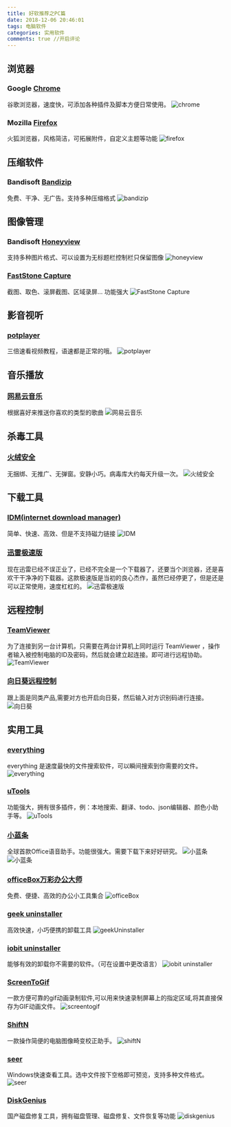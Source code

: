```yaml
---
title: 好软推荐之PC篇
date: 2018-12-06 20:46:01
tags: 电脑软件
categories: 实用软件
comments: true //开启评论
---
```


## 浏览器
### Google [Chrome](http://chrome.com/)
谷歌浏览器，速度快，可添加各种插件及脚本方便日常使用。
![chrome](https://s2.ax1x.com/2019/08/09/ebFlrD.jpg)

### Mozilla [Firefox](http://www.firefox.com.cn/)
火狐浏览器，风格简洁，可拓展附件，自定义主题等功能
![firefox](https://s2.ax1x.com/2019/08/09/ebF8VH.jpg)

## 压缩软件

### Bandisoft [Bandizip](http://www.bandisoft.com/bandizip/)
免费、干净、无广告。支持多种压缩格式
![bandizip](https://s2.ax1x.com/2019/08/09/ebFn8x.png)

## 图像管理

### Bandisoft [Honeyview](http://www.bandisoft.com/honeyview/)
支持多种图片格式、可以设置为无标题栏控制栏只保留图像
![honeyview](https://s2.ax1x.com/2019/08/09/ebFJIA.jpg)

### [FastStone Capture](https://faststone-capture.en.softonic.com/)
截图、取色、滚屏截图、区域录屏...  功能强大
![FastStone Capture](https://s2.ax1x.com/2019/08/09/ebF1qe.png)
## 影音视听

### [potplayer](http://potplayer.daum.net/?lang=zh_CN)
三倍速看视频教程，语速都是正常的哦。
![potplayer](https://s2.ax1x.com/2019/08/09/ebFaxf.jpg)

## 音乐播放

### [网易云音乐](https://music.163.com)
根据喜好来推送你喜欢的类型的歌曲
![网易云音乐](https://s2.ax1x.com/2019/08/09/ebFcin.png)

## 杀毒工具

### [火绒安全](https://www.huorong.cn/)
无捆绑、无推广、无弹窗。安静小巧。病毒库大约每天升级一次。
![火绒安全](https://s2.ax1x.com/2019/08/09/ebFyIs.png)
## 下载工具

### [IDM(internet download manager)](http://www.internetdownloadmanager.com/)
简单、快速、高效、但是不支持磁力链接
![IDM](https://s2.ax1x.com/2019/08/09/ebFtPI.png)

### [迅雷极速版](https://dl.pconline.com.cn/download/355664-1.html)
现在迅雷已经不误正业了，已经不完全是一个下载器了，还要当个浏览器，还是喜欢干干净净的下载器。这款极速版是当初的良心杰作，虽然已经停更了，但是还是可以正常使用，速度杠杠的。
![迅雷极速版](https://s2.ax1x.com/2019/08/09/ebFfMT.png)

## 远程控制

### [TeamViewer](https://www.teamviewer.com/cn/)
为了连接到另一台计算机，只需要在两台计算机上同时运行 TeamViewer ，操作者输入被控制电脑的ID及密码，然后就会建立起连接。即可进行远程协助。
![TeamViewer](https://s2.ax1x.com/2019/08/09/ebFrZQ.png)

### [向日葵远程控制](https://sunlogin.oray.com/personal/)
跟上面是同类产品,需要对方也开启向日葵，然后输入对方识别码进行连接。
![向日葵](https://s2.ax1x.com/2019/08/09/ebFgGq.png)

## 实用工具
### [everything](http://www.voidtools.com/)
everything 是速度最快的文件搜索软件，可以瞬间搜索到你需要的文件。
![everything](https://s2.ax1x.com/2019/08/09/ebFu26.png)

### [uTools](https://u.tools/)
功能强大，拥有很多插件，例：本地搜索、翻译、todo、json编辑器、颜色小助手等。
![uTools](https://s2.ax1x.com/2019/08/09/ebFsaj.png)

### [小蓝条](http://www.xiaolantiao.com/)
全球首款Office语音助手。功能很强大。需要下载下来好好研究。
![小蓝条](https://s2.ax1x.com/2019/08/09/ebF2R0.png)
![小蓝条](https://s2.ax1x.com/2019/08/09/ebFRzV.png)

### [officeBox万彩办公大师](http://www.wofficebox.com/)
免费、便捷、高效的办公小工具集合
![officeBox](https://s2.ax1x.com/2019/08/09/ebFURP.png)

### [geek uninstaller](https://geekuninstaller.com/)
高效快速，小巧便携的卸载工具
![geekUninstaller](https://s2.ax1x.com/2019/08/09/ebFGad.png)

### [iobit uninstaller](https://www.iobit.com/en/advanceduninstaller.php)
能够有效的卸载你不需要的软件。（可在设置中更改语言）
![iobit uninstaller](https://s2.ax1x.com/2019/08/09/ebFNGt.png)

### [ScreenToGif](https://www.screentogif.com/)
一款方便可靠的gif动画录制软件,可以用来快速录制屏幕上的指定区域,将其直接保存为GIF动画文件。
![screentogif](https://s2.ax1x.com/2019/08/09/ebFwM8.png)

### [ShiftN](http://www.shiftn.de/)
一款操作简便的电脑图像畸变校正助手。
![shiftN](https://s2.ax1x.com/2019/08/09/ebFBqg.png)

### [seer](http://www.1218.io/)
Windows快速查看工具。选中文件按下空格即可预览，支持多种文件格式。
![seer](https://s2.ax1x.com/2019/08/09/ebF0sS.png)

### [DiskGenius](http://www.diskgenius.cn/download.php)
国产磁盘修复工具，拥有磁盘管理、磁盘修复、文件恢复等功能
![diskgenius](https://s2.ax1x.com/2019/08/09/ebFKxK.png)